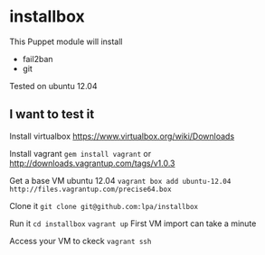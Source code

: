 installbox
==========

This Puppet module will install
* fail2ban
* git

Tested on ubuntu 12.04 

## I want to test it 

Install virtualbox
https://www.virtualbox.org/wiki/Downloads

Install vagrant
 `gem install vagrant`
or http://downloads.vagrantup.com/tags/v1.0.3

Get a base VM ubuntu 12.04
  `vagrant box add ubuntu-12.04 http://files.vagrantup.com/precise64.box`

Clone it 
  `git clone git@github.com:lpa/installbox`

Run it
  `cd installbox`
  `vagrant up`
First VM import can take a minute

Access your VM to ckeck
  `vagrant ssh`

